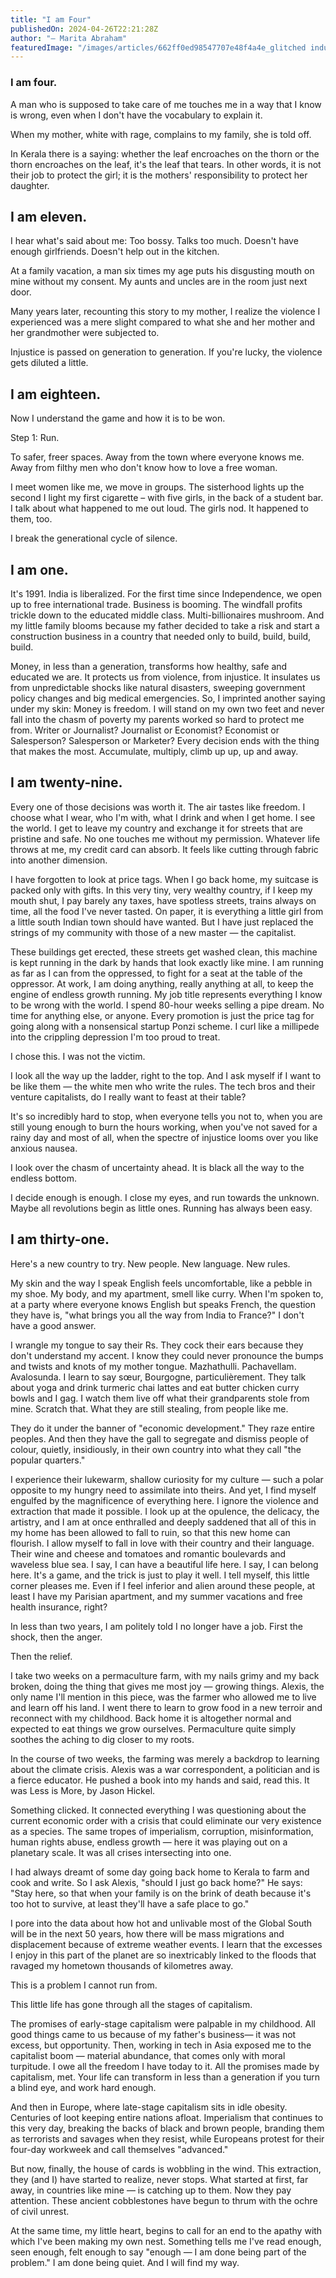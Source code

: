 ```yaml
---
title: "I am Four"
publishedOn: 2024-04-26T22:21:28Z
author: "— Marita Abraham"
featuredImage: "/images/articles/662ff0ed98547707e48f4a4e_glitched industry pic v2.jpg"
---
```


### I am four.
A man who is supposed to take care of me touches me in a way that I know is wrong, even when I don't have the vocabulary to explain it. 

When my mother, white with rage, complains to my family, she is told off. 

In Kerala there is a saying: whether the leaf encroaches on the thorn or the thorn encroaches on the leaf, it's the leaf that tears. In other words, it is not their job to protect the girl; it is the mothers' responsibility to protect her daughter.

## I am eleven. 
I hear what's said about me: Too bossy. Talks too much. Doesn't have enough girlfriends. Doesn't help out in the kitchen. 

At a family vacation, a man six times my age puts his disgusting mouth on mine without my consent. My aunts and uncles are in the room just next door. 

Many years later, recounting this story to my mother, I realize the violence I experienced was a mere slight compared to what she and her mother and her grandmother were subjected to. 

Injustice is passed on generation to generation. If you're lucky, the violence gets diluted a little.

## I am eighteen. 
Now I understand the game and how it is to be won. 

Step 1: Run. 

To safer, freer spaces. Away from the town where everyone knows me. Away from filthy men who don't know how to love a free woman. 

I meet women like me, we move in groups. The sisterhood lights up the second I light my first cigarette – with five girls, in the back of a student bar. I talk about what happened to me out loud. The girls nod. It happened to them, too. 

I break the generational cycle of silence.

## I am one. 
It's 1991. India is liberalized. For the first time since Independence, we open up to free international trade. Business is booming. The windfall profits trickle down to the educated middle class. Multi-billionaires mushroom. And my little family blooms because my father decided to take a risk and start a construction business in a country that needed only to build, build, build, build. 

Money, in less than a generation, transforms how healthy, safe and educated we are. It protects us from violence, from injustice. It insulates us from unpredictable shocks like natural disasters, sweeping government policy changes and big medical emergencies. So, I imprinted another saying under my skin: Money is freedom. I will stand on my own two feet and never fall into the chasm of poverty my parents worked so hard to protect me from. Writer or Journalist? Journalist or Economist? Economist or Salesperson? Salesperson or Marketer? Every decision ends with the thing that makes the most. Accumulate, multiply, climb up up, up and away.

## I am twenty-nine. 
Every one of those decisions was worth it. The air tastes like freedom. I choose what I wear, who I'm with, what I drink and when I get home. I see the world. I get to leave my country and exchange it for streets that are pristine and safe. No one touches me without my permission. Whatever life throws at me, my credit card can absorb. It feels like cutting through fabric into another dimension. 

I have forgotten to look at price tags. When I go back home, my suitcase is packed only with gifts. In this very tiny, very wealthy country, if I keep my mouth shut, I pay barely any taxes, have spotless streets, trains always on time, all the food I've never tasted. On paper, it is everything a little girl from a little south Indian town should have wanted. But I have just replaced the strings of my community with those of a new master — the capitalist. 

These buildings get erected, these streets get washed clean, this machine is kept running in the dark by hands that look exactly like mine. I am running as far as I can from the oppressed, to fight for a seat at the table of the oppressor. At work, I am doing anything, really anything at all, to keep the engine of endless growth running. My job title represents everything I know to be wrong with the world. I spend 80-hour weeks selling a pipe dream. No time for anything else, or anyone. Every promotion is just the price tag for going along with a nonsensical startup Ponzi scheme. I curl like a millipede into the crippling depression I'm too proud to treat. 

I chose this. I was not the victim. 

I look all the way up the ladder, right to the top. And I ask myself if I want to be like them — the white men who write the rules. The tech bros and their venture capitalists, do I really want to feast at their table? 

It's so incredibly hard to stop, when everyone tells you not to, when you are still young enough to burn the hours working, when you've not saved for a rainy day and most of all, when the spectre of injustice looms over you like anxious nausea. 

I look over the chasm of uncertainty ahead. It is black all the way to the endless bottom. 

I decide enough is enough. I close my eyes, and run towards the unknown. Maybe all revolutions begin as little ones. Running has always been easy.

## I am thirty-one. 
Here's a new country to try. New people. New language. New rules. 

My skin and the way I speak English feels uncomfortable, like a pebble in my shoe. My body, and my apartment, smell like curry. When I'm spoken to, at a party where everyone knows English but speaks French, the question they have is, "what brings you all the way from India to France?" I don't have a good answer. 

I wrangle my tongue to say their Rs. They cock their ears because they don't understand my accent. I know they could never pronounce the bumps and twists and knots of my mother tongue. Mazhathulli. Pachavellam. Avalosunda. I learn to say sœur, Bourgogne, particulièrement. They talk about yoga and drink turmeric chai lattes and eat butter chicken curry bowls and I gag. I watch them live off what their grandparents stole from mine. Scratch that. What they are still stealing, from people like me.

They do it under the banner of "economic development." They raze entire peoples. And then they have the gall to segregate and dismiss people of colour, quietly, insidiously, in their own country into what they call "the popular quarters." 

I experience their lukewarm, shallow curiosity for my culture — such a polar opposite to my hungry need to assimilate into theirs. And yet, I find myself engulfed by the magnificence of everything here. I ignore the violence and extraction that made it possible. I look up at the opulence, the delicacy, the artistry, and I am at once enthralled and deeply saddened that all of this in my home has been allowed to fall to ruin, so that this new home can flourish. I allow myself to fall in love with their country and their language. Their wine and cheese and tomatoes and romantic boulevards and waveless blue sea. I say, I can have a beautiful life here. I say, I can belong here. It's a game, and the trick is just to play it well. I tell myself, this little corner pleases me. Even if I feel inferior and alien around these people, at least I have my Parisian apartment, and my summer vacations and free health insurance, right? 

In less than two years, I am politely told I no longer have a job. First the shock, then the anger. 

Then the relief. 

I take two weeks on a permaculture farm, with my nails grimy and my back broken, doing the thing that gives me most joy — growing things. Alexis, the only name I'll mention in this piece, was the farmer who allowed me to live and learn off his land. I went there to learn to grow food in a new terroir and reconnect with my childhood. Back home it is altogether normal and expected to eat things we grow ourselves. Permaculture quite simply soothes the aching to dig closer to my roots.

In the course of two weeks, the farming was merely a backdrop to learning about the climate crisis. Alexis was a war correspondent, a politician and is a fierce educator. He pushed a book into my hands and said, read this. It was Less is More, by Jason Hickel. 

Something clicked. It connected everything I was questioning about the current economic order with a crisis that could eliminate our very existence as a species. The same tropes of imperialism, corruption, misinformation, human rights abuse, endless growth — here it was playing out on a planetary scale. It was all crises intersecting into one. 

I had always dreamt of some day going back home to Kerala to farm and cook and write. So I ask Alexis, "should I just go back home?" He says: "Stay here, so that when your family is on the brink of death because it's too hot to survive, at least they'll have a safe place to go." 

I pore into the data about how hot and unlivable most of the Global South will be in the next 50 years, how there will be mass migrations and displacement because of extreme weather events. I learn that the excesses I enjoy in this part of the planet are so inextricably linked to the floods that ravaged my hometown thousands of kilometres away. 

This is a problem I cannot run from.

This little life has gone through all the stages of capitalism. 

The promises of early-stage capitalism were palpable in my childhood. All good things came to us because of my father's business— it was not excess, but opportunity. Then, working in tech in Asia exposed me to the capitalist boom — material abundance, that comes only with moral turpitude. I owe all the freedom I have today to it. All the promises made by capitalism, met. Your life can transform in less than a generation if you turn a blind eye, and work hard enough. 

And then in Europe, where late-stage capitalism sits in idle obesity. Centuries of loot keeping entire nations afloat. Imperialism that continues to this very day, breaking the backs of black and brown people, branding them as terrorists and savages when they resist, while Europeans protest for their four-day workweek and call themselves "advanced." 

But now, finally, the house of cards is wobbling in the wind. This extraction, they (and I) have started to realize, never stops. What started at first, far away, in countries like mine — is catching up to them. Now they pay attention. These ancient cobblestones have begun to thrum with the ochre of civil unrest. 

At the same time, my little heart, begins to call for an end to the apathy with which I've been making my own nest. Something tells me I've read enough, seen enough, felt enough to say "enough — I am done being part of the problem." I am done being quiet. And I will find my way.